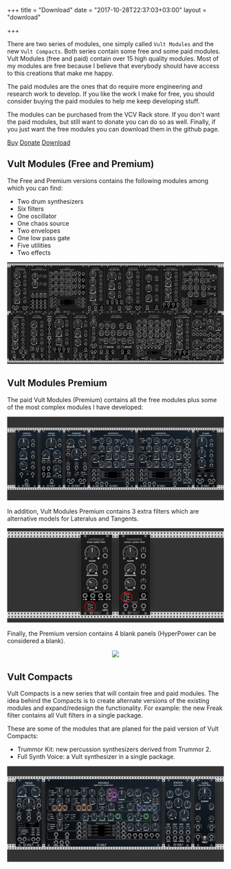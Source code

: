 +++
title = "Download"
date = "2017-10-28T22:37:03+03:00"
layout = "download"

+++

There are two series of modules, one simply called `Vult Modules` and the new `Vult Compacts`. Both series contain some free and some paid modules. Vult Modules (free and paid) contain over 15 high quality modules. Most of my modules are free because I believe that everybody should have access to this creations that make me happy.

The paid modules are the ones that do require more engineering and research work to develop. If you like the work I make for free, you should consider buying the paid modules to help me keep developing stuff.

The modules can be purchased from the VCV Rack store. If you don't want the paid modules, but still want to donate you can do so as well. Finally, if you just want the free modules you can download them in the github page.

<a href="https://vcvrack.com/plugins.html#Vult" class="btn btn-primary" role="button">Buy</a>
<a href="https://www.paypal.me/VultModules" class="btn btn-primary" role="button">Donate</a>
<a href="https://github.com/modlfo/VultModules/releases" class="btn btn-primary" role="button">Download</a>


## Vult Modules (Free and Premium)

The Free  and Premium versions contains the following modules among which you can find:

- Two drum synthesizers
- Six filters
- One oscillator
- One chaos source
- Two envelopes
- One low pass gate
- Five utilities
- Two effects

<center><img src="../images/FreeModules.png" style="max-width: 100%;"> </center>

## Vult Modules Premium

The paid Vult Modules (Premium) contains all the free modules plus some of the most complex modules I have developed:

<center><img src="../images/VultModulesPremium.png" style="max-width: 100%;"> </center>

In addition, Vult Modules Premium contains 3 extra filters which are alternative models for Lateralus and Tangents.

<center><img src="../images/VultModulesExtra.png" style="max-width: 100%;"> </center>

Finally, the Premium version contains 4 blank panels (HyperPower can be considered a blank).

<center><img src="../images/VultBlanks.png" style="max-width: 100%;"> </center>



## Vult Compacts

Vult Compacts is a new series that will contain free and paid modules. The idea behind the Compacts is to create alternate versions of the existing modules and expand/redesign the functionality. For example: the new Freak filter contains all Vult filters in a single package.

These are some of the modules that are planed for the paid version of Vult Compacts:

- Trummor Kit: new percussion synthesizers derived from Trummor 2.
- Full Synth Voice: a Vult synthesizer in a single package.

<center><img src="../images/VultCompacts.png" style="max-width: 100%;"> </center>


